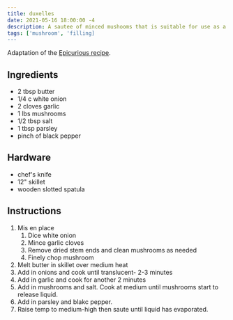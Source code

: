 ```yaml
---
title: duxelles
date: 2021-05-16 18:00:00 -4
description: A sautee of minced mushooms that is suitable for use as a pasta or omelete filling or a topping for bruschetta. Yields approx 2 cups.
tags: ['mushroom', 'filling]
---
```


Adaptation of the [Epicurious recipe](https://www.epicurious.com/recipes/member/views/duxelles-50016898).

## Ingredients

- 2 tbsp butter
- 1/4 c white onion
- 2 cloves garlic
- 1 lbs mushrooms
- 1/2 tbsp salt
- 1 tbsp parsley
- pinch of black pepper

## Hardware

- chef's knife
- 12" skillet
- wooden slotted spatula

## Instructions

1. Mis en place
   1. Dice white onion
   2. Mince garlic cloves
   3. Remove dried stem ends and clean mushrooms as needed
   4. Finely chop mushroom
2. Melt butter in skillet over medium heat
3. Add in onions and cook until translucent- 2-3 minutes
4. Add in garlic and cook for another 2 minutes
5. Add in mushrooms and salt. Cook at medium until mushrooms start to release liquid.
6. Add in parsley and blakc pepper.
7. Raise temp to medium-high then saute until liquid has evaporated.
